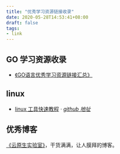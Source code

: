 ```yaml
---
title: "优秀学习资源链接收录"
date: 2020-05-28T14:53:41+08:00
draft: false
tags:
- link
---
```

## GO 学习资源收录
- [《GO语言优秀学习资源链接汇总》](/tech/go/src/)

## linux

- [linux 工具快速教程](https://linuxtools-rst.readthedocs.io/zh_CN/latest/base/index.html) · *[github 地址](https://github.com/me115/linuxtools_rst/tree/master/tool)*

## 优秀博客

[《云原生实验室》](https://fuckcloudnative.io/)，干货满满，让人膜拜的博客。